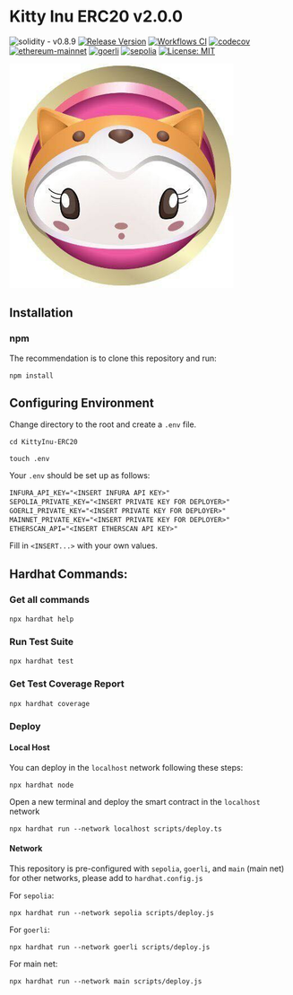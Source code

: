 # Kitty Inu ERC20 v2.0.0

![solidity - v0.8.9](https://img.shields.io/badge/solidity-v0.8.9-2ea44f?logo=solidity) [![Release Version](https://img.shields.io/github/release/Kitty-Inu-DAO/KittyInu-ERC20.svg)](https://github.com/Kitty-Inu-DAO/KittyInu-ERC20/releases/latest) [![Workflows CI](https://github.com/Kitty-Inu-DAO/KittyInu-ERC20/actions/workflows/main.yml/badge.svg)](https://github.com/Kitty-Inu-DAO/KittyInu-ERC20/actions/workflows/main.yml) [![codecov](https://codecov.io/gh/Kitty-Inu-DAO/KittyInu-ERC20/branch/main/graph/badge.svg?token=605Q99RPGM)](https://codecov.io/gh/Kitty-Inu-DAO/KittyInu-ERC20) [![ethereum-mainnet](https://img.shields.io/badge/Ethereum-Mainnet-63688f?logo=ethereum)](https://etherscan.io/address/0x61a35258107563f6b6f102ae25490901c8760b12) [![goerli](https://img.shields.io/badge/Goerli-Testnet-green?logo=goerli)](https://goerli.etherscan.io/address/0x379f036c9f1a7ca84d673669a7db1aabb0d46fba) [![sepolia](https://img.shields.io/badge/Sepolia-Testnet-purple?logo=goerli)](https://sepolia.etherscan.io/token/0x15b44b0d16d196276a7cec1b505a5a8a1b35eb75) [![License: MIT](https://img.shields.io/badge/License-MIT-yellow.svg)](https://opensource.org/licenses/MIT) 


![Kitty Inu DAO](./kitty_logo.jpg)

## Installation

### npm

The recommendation is to clone this repository and run:

```
npm install
```

## Configuring Environment 

Change directory to the root and create a `.env` file. 

```shell
cd KittyInu-ERC20
```

```shell
touch .env
```

Your `.env` should be set up as follows: 

```
INFURA_API_KEY="<INSERT INFURA API KEY>"
SEPOLIA_PRIVATE_KEY="<INSERT PRIVATE KEY FOR DEPLOYER>"
GOERLI_PRIVATE_KEY="<INSERT PRIVATE KEY FOR DEPLOYER>"
MAINNET_PRIVATE_KEY="<INSERT PRIVATE KEY FOR DEPLOYER>"
ETHERSCAN_API="<INSERT ETHERSCAN API KEY>"
```

Fill in `<INSERT...>` with your own values. 

## Hardhat Commands:

### Get all commands
```shell
npx hardhat help
```

### Run Test Suite

```shell
npx hardhat test
```
### Get Test Coverage Report

```shell
npx hardhat coverage
```

### Deploy 

#### Local Host
You can deploy in the `localhost` network following these steps:

```shell
npx hardhat node
```

Open a new terminal and deploy the smart contract in the `localhost` network

```shell
npx hardhat run --network localhost scripts/deploy.ts
```

#### Network 

This repository is pre-configured with `sepolia`, `goerli`, and `main` (main net) for other networks, please add to `hardhat.config.js`

For `sepolia`:

```shell
npx hardhat run --network sepolia scripts/deploy.js
```

For `goerli`:

```shell
npx hardhat run --network goerli scripts/deploy.js
```

For main net: 

```shell
npx hardhat run --network main scripts/deploy.js
```
